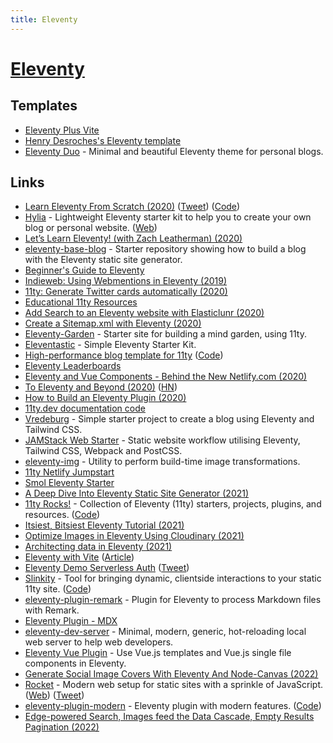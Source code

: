 ```yaml
---
title: Eleventy
---
```


# [Eleventy](https://www.11ty.dev/)

## Templates

- [Eleventy Plus Vite](https://github.com/matthiasott/eleventy-plus-vite)
- [Henry Desroches's Eleventy template](https://github.com/xdesro/welcome-traveler)
- [Eleventy Duo](https://github.com/yinkakun/eleventy-duo) - Minimal and beautiful Eleventy theme for personal blogs.

## Links

- [Learn Eleventy From Scratch (2020)](https://learneleventyfromscratch.com/) ([Tweet](https://twitter.com/piccalilli_/status/1249677873448923139)) ([Code](https://github.com/andy-piccalilli/learneleventyfromscratch.com))
- [Hylia](https://github.com/hankchizljaw/hylia) - Lightweight Eleventy starter kit to help you to create your own blog or personal website. ([Web](https://hylia.website/))
- [Let’s Learn Eleventy! (with Zach Leatherman) (2020)](https://www.youtube.com/watch?v=j8mJrhhdHWc)
- [eleventy-base-blog](https://github.com/11ty/eleventy-base-blog) - Starter repository showing how to build a blog with the Eleventy static site generator.
- [Beginner's Guide to Eleventy](https://tatianamac.com/posts/beginner-eleventy-tutorial-parti/)
- [Indieweb: Using Webmentions in Eleventy (2019)](https://mxb.dev/blog/using-webmentions-on-static-sites/)
- [11ty: Generate Twitter cards automatically (2020)](https://fettblog.eu/11ty-automatic-twitter-cards/)
- [Educational 11ty Resources](https://eleventythemes.com/learning-resources/)
- [Add Search to an Eleventy website with Elasticlunr (2020)](https://www.belter.io/eleventy-search/)
- [Create a Sitemap.xml with Eleventy (2020)](https://www.belter.io/eleventy-sitemap/)
- [Eleventy-Garden](https://github.com/b3u/eleventy-garden) - Starter site for building a mind garden, using 11ty.
- [Eleventastic](https://github.com/maxboeck/eleventastic) - Simple Eleventy Starter Kit.
- [High-performance blog template for 11ty](https://www.industrialempathy.com/posts/eleventy-high-performance-blog/) ([Code](https://github.com/google/eleventy-high-performance-blog))
- [Eleventy Leaderboards](https://www.11ty.dev/speedlify/)
- [Eleventy and Vue Components - Behind the New Netlify.com (2020)](https://www.netlify.com/blog/2020/09/18/eleventy-and-vue-a-match-made-to-power-netlify.com/)
- [To Eleventy and Beyond (2020)](https://hacks.mozilla.org/2020/10/to-eleventy-and-beyond/) ([HN](https://news.ycombinator.com/item?id=24863629))
- [How to Build an Eleventy Plugin (2020)](https://joshuaclanton.dev/blog/2020-10-06-how-to-build-an-eleventy-plugin/)
- [11ty.dev documentation code](https://github.com/11ty/11ty-website)
- [Vredeburg](https://github.com/dafiulh/vredeburg) - Simple starter project to create a blog using Eleventy and Tailwind CSS.
- [JAMStack Web Starter](https://github.com/scottishstoater/jamstack-web-starter) - Static website workflow utilising Eleventy, Tailwind CSS, Webpack and PostCSS.
- [eleventy-img](https://github.com/11ty/eleventy-img) - Utility to perform build-time image transformations.
- [11ty Netlify Jumpstart](https://github.com/5t3ph/11ty-netlify-jumpstart)
- [Smol Eleventy Starter](https://github.com/5t3ph/smol-11ty-starter)
- [A Deep Dive Into Eleventy Static Site Generator (2021)](https://www.smashingmagazine.com/2021/03/eleventy-static-site-generator/)
- [11ty Rocks!](https://11ty.rocks/) - Collection of Eleventy (11ty) starters, projects, plugins, and resources. ([Code](https://github.com/5t3ph/11ty-rocks))
- [Itsiest, Bitsiest Eleventy Tutorial (2021)](https://sia.codes/posts/itsiest-bitsiest-eleventy-tutorial/)
- [Optimize Images in Eleventy Using Cloudinary (2021)](https://sia.codes/posts/eleventy-and-cloudinary-images/)
- [Architecting data in Eleventy (2021)](https://sia.codes/posts/architecting-data-in-eleventy/)
- [Eleventy with Vite](https://github.com/fpapado/eleventy-with-vite) ([Article](https://www.brycewray.com/posts/2021/07/eleventy-vite-elite/))
- [Eleventy Demo Serverless Auth](https://github.com/11ty/demo-eleventy-serverless-oauth) ([Tweet](https://twitter.com/zachleat/status/1458122880068292611))
- [Slinkity](https://slinkity.dev/) - Tool for bringing dynamic, clientside interactions to your static 11ty site. ([Code](https://github.com/slinkity/slinkity))
- [eleventy-plugin-remark](https://github.com/florianeckerstorfer/eleventy-plugin-remark) - Plugin for Eleventy to process Markdown files with Remark.
- [Eleventy Plugin - MDX](https://github.com/jamshop/eleventy-plugin-mdx)
- [eleventy-dev-server](https://github.com/11ty/eleventy-dev-server) - Minimal, modern, generic, hot-reloading local web server to help web developers.
- [Eleventy Vue Plugin](https://github.com/11ty/eleventy-plugin-vue) - Use Vue.js templates and Vue.js single file components in Eleventy.
- [Generate Social Image Covers With Eleventy And Node-Canvas (2022)](https://pqina.nl/blog/generate-social-image-covers-with-eleventy-and-node-canvas/)
- [Rocket](https://github.com/modernweb-dev/rocket) - Modern web setup for static sites with a sprinkle of JavaScript. ([Web](https://rocket.modern-web.dev/)) ([Tweet](https://twitter.com/daKmoR/status/1506601983293235209))
- [eleventy-plugin-modern](https://11ty-modern.netlify.app/) - Eleventy plugin with modern features. ([Code](https://github.com/djyde/eleventy-plugin-modern))
- [Edge-powered Search, Images feed the Data Cascade, Empty Results Pagination (2022)](https://www.youtube.com/watch?v=oCTAZumAGNc)
